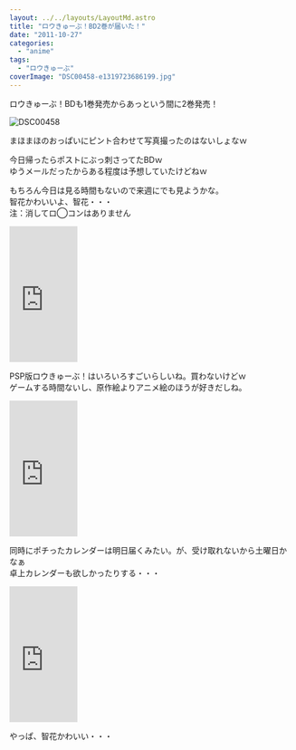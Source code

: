 ```yaml
---
layout: ../../layouts/LayoutMd.astro
title: "ロウきゅーぶ！BD2巻が届いた！"
date: "2011-10-27"
categories: 
  - "anime"
tags: 
  - "ロウきゅーぶ"
coverImage: "DSC00458-e1319723686199.jpg"
---
```


ロウきゅーぶ！BDも1巻発売からあっという間に2巻発売！

![](/archive/images/DSC00458-e1319723686199.jpg "DSC00458")


まほまほのおっぱいにピント合わせて写真撮ったのはないしょなｗ

今日帰ったらポストにぶっ刺さってたBDｗ  
ゆうメールだったからある程度は予想していたけどねｗ

もちろん今日は見る時間もないので来週にでも見ようかな。  
智花かわいいよ、智花・・・  
注：消してロ◯コンはありません

<iframe style="width: 120px; height: 240px;" src="http://rcm-jp.amazon.co.jp/e/cm?lt1=_blank&amp;bc1=000000&amp;IS2=1&amp;bg1=FFFFFF&amp;fc1=000000&amp;lc1=0000FF&amp;t=mizuka123-22&amp;o=9&amp;p=8&amp;l=as4&amp;m=amazon&amp;f=ifr&amp;ref=ss_til&amp;asins=B005G10ZEO" frameborder="0" marginwidth="0" marginheight="0" scrolling="no" width="320" height="240"></iframe>

PSP版ロウきゅーぶ！はいろいろすごいらしいね。買わないけどｗ  
ゲームする時間ないし、原作絵よりアニメ絵のほうが好きだしね。

<iframe style="width: 120px; height: 240px;" src="http://rcm-jp.amazon.co.jp/e/cm?lt1=_blank&amp;bc1=000000&amp;IS2=1&amp;bg1=FFFFFF&amp;fc1=000000&amp;lc1=0000FF&amp;t=mizuka123-22&amp;o=9&amp;p=8&amp;l=as4&amp;m=amazon&amp;f=ifr&amp;ref=ss_til&amp;asins=B005ADG380" frameborder="0" marginwidth="0" marginheight="0" scrolling="no" width="320" height="240"></iframe>

同時にポチったカレンダーは明日届くみたい。が、受け取れないから土曜日かなぁ  
卓上カレンダーも欲しかったりする・・・

<iframe style="width: 120px; height: 240px;" src="http://rcm-jp.amazon.co.jp/e/cm?lt1=_blank&amp;bc1=000000&amp;IS2=1&amp;bg1=FFFFFF&amp;fc1=000000&amp;lc1=0000FF&amp;t=mizuka123-22&amp;o=9&amp;p=8&amp;l=as4&amp;m=amazon&amp;f=ifr&amp;ref=ss_til&amp;asins=B005GT6BGC" frameborder="0" marginwidth="0" marginheight="0" scrolling="no" width="320" height="240"></iframe>

やっぱ、智花かわいい・・・
